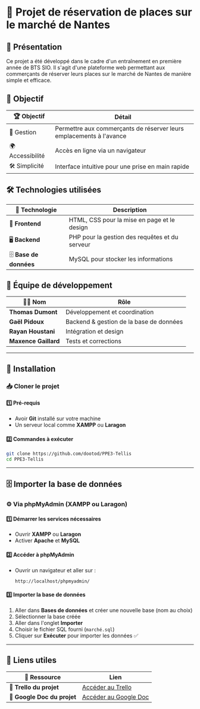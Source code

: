 # 🏪 Projet de réservation de places sur le marché de Nantes

## 📌 Présentation
Ce projet a été développé dans le cadre d'un entraînement en première année de BTS SIO. Il s'agit d'une plateforme web permettant aux commerçants de réserver leurs places sur le marché de Nantes de manière simple et efficace.

## 🎯 Objectif
| 🏆 Objectif | Détail |
|------------|--------|
| 📅 Gestion | Permettre aux commerçants de réserver leurs emplacements à l'avance |
| 🌍 Accessibilité | Accès en ligne via un navigateur |
| 🛠️ Simplicité | Interface intuitive pour une prise en main rapide |

## 🛠️ Technologies utilisées
| 🔧 Technologie | Description |
|--------------|-------------|
| 🎨 **Frontend** | HTML, CSS pour la mise en page et le design |
| 🖥️ **Backend** | PHP pour la gestion des requêtes et du serveur |
| 🗄️ **Base de données** | MySQL pour stocker les informations |

## 👥 Équipe de développement
| 🧑‍💻 Nom | Rôle |
|---------|------|
| **Thomas Dumont** | Développement et coordination |
| **Gaël Pidoux** | Backend & gestion de la base de données |
| **Rayan Houstani** | Intégration et design |
| **Maxence Gaillard** | Tests et corrections |

---

## 🚀 Installation
### 📥 Cloner le projet
#### 1️⃣ Pré-requis
- Avoir **Git** installé sur votre machine
- Un serveur local comme **XAMPP** ou **Laragon**

#### 2️⃣ Commandes à exécuter
```sh
git clone https://github.com/dootod/PPE3-Tellis
cd PPE3-Tellis
```

---

## 🗄️ Importer la base de données
### ⚙️ Via phpMyAdmin (XAMPP ou Laragon)
#### 1️⃣ Démarrer les services nécessaires
- Ouvrir **XAMPP** ou **Laragon**
- Activer **Apache** et **MySQL**

#### 2️⃣ Accéder à phpMyAdmin
- Ouvrir un navigateur et aller sur :
  ```
  http://localhost/phpmyadmin/
  ```

#### 3️⃣ Importer la base de données
1. Aller dans **Bases de données** et créer une nouvelle base (nom au choix)
2. Sélectionner la base créée
3. Aller dans l'onglet **Importer**
4. Choisir le fichier SQL fourni (`marché.sql`)
5. Cliquer sur **Exécuter** pour importer les données ✅

---

## 🔗 Liens utiles
| 🔗 Ressource | Lien |
|------------|------|
| 📌 **Trello du projet** | [Accéder au Trello](https://trello.com/invite/b/679238f4bc3587338e57638d/ATTI4db9ea7009855d2c6e32a3ef66836fedE47D7298/placements-sur-un-marche) |
| 📄 **Google Doc du projet** | [Accéder au Google Doc](https://docs.google.com/document/d/1rZezdJ4F1urbEUIW6K-cIgFgM6FEsNL-mQ2nyFQEIiE/edit?usp=sharing) |